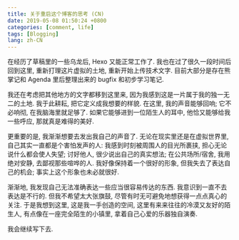 ```yaml
---
title: 关于重启这个博客的思考 (CN)
date: 2019-05-08 01:50:24 +0800
categories: [comment, life]
tags: [Blogging]
lang: zh-CN
---
```


在经历了草稿里的一些乌龙后, Hexo 又能正常工作了.
我也在过了很久一段时间后回到这里, 重新打理这片虚拟的土地, 重新开始上传技术文字.
目前大部分是存在熊掌记和 Agenda 里后整理出来的 bugfix 和初步学习笔记.

我还在考虑把其他地方的文字都移到这里来,
因为我感到这是一片属于我的独一无二的土地. 我于此耕耘, 把它定义成我想要的样貌.
在这里, 我的声音能够回响; 它不必响彻, 在我脑海里就足够了.
如果它能够进到一位陌生人的耳中, 他恰又能够给我一些呼应, 那就真是难得的美好.

更重要的是, 我渐渐想要去发出我自己的声音了. 无论在现实里还是在虚拟世界里,
自己其实一直都是个害怕发声的人: 我感到时刻被周围人的目光所裹挟,
担心无论说什么都会使人失望; 讨好他人, 很少说出自己的真实想法; 在公共场所/宿舍,
我用绝对安静, 去鄙视那些喧哗的人. 我好像保持着一个很好的形象,
但我失去了表达自己的机会; 事实上这个形象也未必就很好.

渐渐地, 我发现自己无法准确表达一些应当很容易传达的东西.
我意识到一直不去表达是不行的. 但我不希望太大张旗鼓,
尽管有时无可避免地想获得一点点真心的关注. 于是我想到这里, 这是我一手创造的空间,
这里有来来往往的冷漠又友好的陌生人, 有点像在一座完全陌生的小镇里,
拿着自己心爱的乐器独自演奏.

我会继续写下去.
